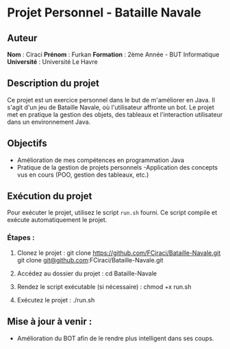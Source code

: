 # Projet Personnel - Bataille Navale

## Auteur

**Nom** : Ciraci 
**Prénom** : Furkan 
**Formation** : 2ème Année - BUT Informatique 
**Université** : Université Le Havre

## Description du projet

Ce projet est un exercice personnel dans le but de m'améliorer en Java. Il s'agit d'un jeu de Bataille Navale, où l'utilisateur affronte un bot. Le projet met en pratique la gestion des objets, des tableaux et l'interaction utilisateur dans un environnement Java.

## Objectifs

- Amélioration de mes compétences en programmation Java
- Pratique de la gestion de projets personnels
-Application des concepts vus en cours (POO, gestion des tableaux, etc.)

## Exécution du projet

Pour exécuter le projet, utilisez le script `run.sh` fourni. Ce script compile et exécute automatiquement le projet.

### Étapes :

1. Clonez le projet :
   git clone https://github.com/FCiraci/Bataille-Navale.git
   git clone git@github.com:FCiraci/Bataille-Navale.git


2. Accédez au dossier du projet :
	cd Bataille-Navale

3. Rendez le script exécutable (si nécessaire) :
	chmod +x run.sh

4. Exécutez le projet :
	./run.sh

## Mise à jour à venir :

- Amélioration du BOT afin de le rendre plus intelligent dans ses coups. 

